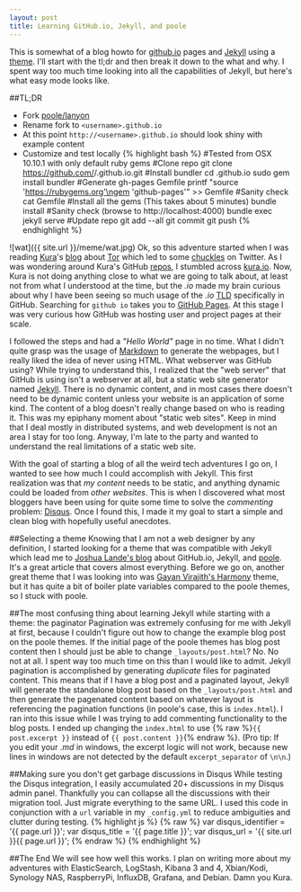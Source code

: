 ```yaml
---
layout: post
title: Learning GitHub.io, Jekyll, and poole
---
```


This is somewhat of a blog howto for [github.io](http://github.io) pages and [Jekyll](http://jekyllrb.com/) using a [theme](http://lanyon.getpoole.com/). I'll start with the tl;dr and then break it down to the what and why. I spent way too much time looking into all the capabilities of Jekyll, but here's what easy mode looks like.

##TL;DR
* Fork [poole/lanyon](https://github.com/poole/lanyon)
* Rename fork to `<username>.github.io`
* At this point `http://<username>.github.io` should look shiny with example content
* Customize and test locally
{% highlight bash %}
#Tested from OSX 10.10.1 with only default ruby gems
#Clone repo
git clone https://github.com/<username>/<username>.github.io.git
#Install bundler 
cd <username>.github.io
sudo gem install bundler
#Generate gh-pages Gemfile
printf "source 'https://rubygems.org'\ngem 'github-pages'" >> Gemfile
#Sanity check
cat Gemfile
#Install all the gems (This takes about 5 minutes)
bundle install
#Sanity check (browse to http://localhost:4000)
bundle exec jekyll serve
#Update repo
git add --all
git commit
git push
{% endhighlight %} 

![wat]({{ site.url }}/meme/wat.jpg)
Ok, so this adventure started when I was reading [Kura](https://twitter.com/kuramanga)'s [blog](https://kura.io/2014/12/27/santas-tor-relay-changes/) about [Tor](https://www.torproject.org/) which led to some [chuckles](https://twitter.com/narkster/status/550920992860938240) on Twitter. As I was wondering around Kura's GitHub [repos](https://github.com/kura?tab=repositories), I stumbled across [kura.io](https://github.com/kura/kura.io). Now, Kura is not doing anything close to what we are going to talk about, at least not from what I understood at the time, but the *.io* made my brain curious about why I have been seeing so much usage of the *.io* [TLD](http://en.wikipedia.org/wiki/Top-level_domain) specifically in GitHub. Searching for `github io` takes you to [GitHub Pages](https://pages.github.com/). At this stage I was very curious how GitHub was hosting user and project pages at their scale.

I followed the steps and had a *"Hello World"* page in no time. What I didn't quite grasp was the usage of [Markdown](http://daringfireball.net/projects/markdown/) to generate the webpages, but I really liked the idea of never using HTML. What webserver was GitHub using? While trying to understand this, I realized that the "web server" that GitHub is using isn't a webserver at all, but a static web site generator named [Jekyll](http://jekyllrb.com/). There is no dynamic content, and in most cases there doesn't need to be dynamic content unless your website is an application of some kind. The content of a blog doesn't really change based on who is reading it. This was my epiphany moment about "static web sites". Keep in mind that I deal mostly in distributed systems, and web development is not an area I stay for too long. Anyway, I'm late to the party and wanted to understand the real limitations of a static web site.

With the goal of starting a blog of all the weird tech adventures I go on, I wanted to see how much I could accomplish with Jekyll. This first realization was that *my content* needs to be static, and anything dynamic could be loaded from *other websites*. This is when I discovered what most bloggers have been using for quite some time to solve the *commenting* problem: [Disqus](https://disqus.com/). Once I found this, I made it my goal to start a simple and clean blog with hopefully useful anecdotes.

##Selecting a theme
Knowing that I am not a web designer by any definition, I started looking for a theme that was compatible with Jekyll which lead me to [Joshua Lande's blog](http://joshualande.com/jekyll-github-pages-poole/) about GitHub.io, Jekyll, and [poole](http://getpoole.com). It's a great article that covers almost everything. Before we go on, another great theme that I was looking into was [Gayan Virajith's Harmony](https://github.com/gayanvirajith/harmony) theme, but it has quite a bit of boiler plate variables compared to the poole themes, so I stuck with poole.

##The most confusing thing about learning Jekyll while starting with a theme: the paginator
Pagination was extremely confusing for me with Jekyll at first, because I couldn't figure out how to change the example blog post on the poole themes. If the initial page of the poole themes has blog post content then I should just be able to change `_layouts/post.html`? No. No not at all. I spent way too much time on this than I would like to admit. Jekyll pagination is accomplished by generating *duplicate* files for paginated content. This means that if I have a blog post and a paginated layout, Jekyll will generate the standalone blog post based on the `_layouts/post.html` and then generate the pagenated content based on whatever layout is referencing the pagination functions (in poole's case, this is `index.html`). I ran into this issue while I was trying to add commenting functionality to the blog posts. I ended up changing the `index.html` to use {% raw %}`{{ post.excerpt }}` instead of `{{ post.content }}`{% endraw %}. (Pro tip: If you edit your *.md* in windows, the excerpt logic will not work, because new lines in windows are not detected by the default `excerpt_separator` of `\n\n`.)

##Making sure you don't get garbage discussions in Disqus
While testing the Disqus integration, I easily accumulated 20+ discussions in my Disqus admin panel. Thankfully you can collapse all the discussions with their migration tool. Just migrate everything to the same URL. I used this code in conjunction with a `url` variable in my `_config.yml` to reduce ambiguities and clutter during testing.
{% highlight js %}
{% raw %}
var disqus_identifier = '{{ page.url }}';
var disqus_title = '{{ page.title }}';
var disqus_url = '{{ site.url }}{{ page.url }}';
{% endraw %}
{% endhighlight %}

##The End
We will see how well this works. I plan on writing more about my adventures with ElasticSearch, LogStash, Kibana 3 and 4, Xbian/Kodi, Synology NAS, RaspberryPi, InfluxDB, Grafana, and Debian. Damn you Kura.
